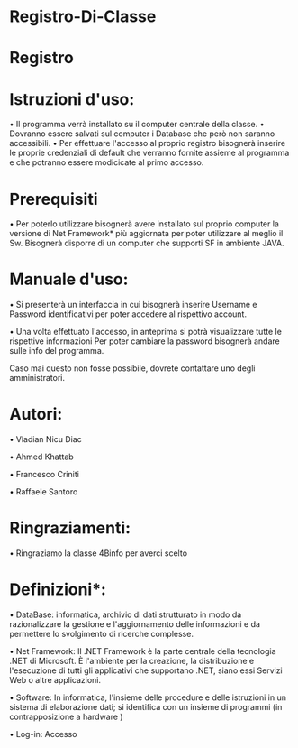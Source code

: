 # Registro-Di-Classe
# Registro



# Istruzioni d'uso:
• Il programma verrà installato su il computer centrale della classe.
• Dovranno essere salvati sul computer i Database che però non saranno accessibili.
• Per effettuare l'accesso al proprio registro bisognerà inserire le proprie credenziali di default che verranno fornite assieme   al programma e che potranno essere modicicate al primo accesso.


# Prerequisiti
• Per poterlo utilizzare bisognerà avere installato sul proprio computer la versione di Net Framework* più aggiornata per poter   utilizzare al meglio il Sw. Bisognerà disporre di un computer che supporti SF in ambiente JAVA.

# Manuale d'uso: 
• Si presenterà un interfaccia in cui bisognerà inserire Username e Password identificativi per poter accedere al rispettivo       account.

• Una volta effettuato l'accesso, in anteprima si potrà visualizzare tutte le rispettive informazioni Per poter cambiare la       password bisognerà andare sulle info del programma. 

Caso mai questo non fosse possibile, dovrete contattare uno degli amministratori.

# Autori:

•	Vladian Nicu Diac

•	Ahmed Khattab

•	Francesco Criniti

•	Raffaele Santoro

# Ringraziamenti:
• Ringraziamo la classe 4Binfo per averci scelto

# Definizioni*:
• DataBase: informatica, archivio di dati strutturato in modo da razionalizzare la gestione e l'aggiornamento delle informazioni   e da permettere lo svolgimento di ricerche complesse. 

• Net Framework: Il .NET Framework è la parte centrale della tecnologia .NET di Microsoft. È l'ambiente per la creazione, la       distribuzione e l'esecuzione di tutti gli applicativi che supportano .NET, siano essi Servizi Web o altre applicazioni. 

• Software: In informatica, l'insieme delle procedure e delle istruzioni in un sistema di elaborazione dati; si identifica con     un insieme di programmi (in contrapposizione a hardware ) 

• Log-in: Accesso
